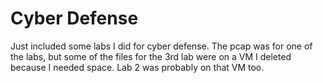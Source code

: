 # Cyber Defense

Just included some labs I did for cyber defense. The pcap was for one of the labs, but some of the files for the 3rd lab were on a VM I deleted because I needed space. Lab 2 was probably on that VM too.
